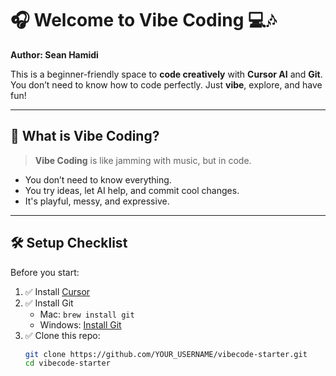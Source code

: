 # 🎧 Welcome to Vibe Coding 💻🎶

**Author: Sean Hamidi**

This is a beginner-friendly space to **code creatively** with **Cursor AI** and **Git**. You don’t need to know how to code perfectly. Just **vibe**, explore, and have fun!

---

## 🧠 What is Vibe Coding?

> **Vibe Coding** is like jamming with music, but in code.

- You don’t need to know everything.
- You try ideas, let AI help, and commit cool changes.
- It's playful, messy, and expressive.

---

## 🛠️ Setup Checklist

Before you start:

1. ✅ Install [Cursor](https://cursor.sh)
2. ✅ Install Git  
   - Mac: `brew install git`  
   - Windows: [Install Git](https://git-scm.com/download/win)
3. ✅ Clone this repo:
   ```bash
   git clone https://github.com/YOUR_USERNAME/vibecode-starter.git
   cd vibecode-starter
